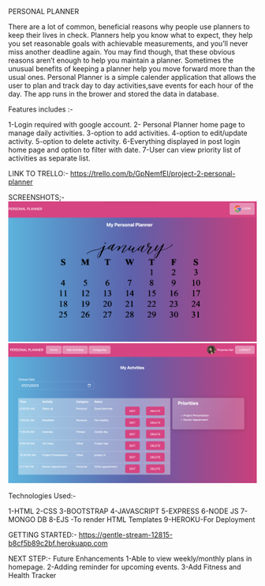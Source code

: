 PERSONAL PLANNER

There are a lot of common, beneficial reasons why people use planners to keep their lives in check. Planners help you know what to expect, they help you set reasonable goals with achievable measurements, and you’ll never miss another deadline again. You may find though, that these obvious reasons aren’t enough to help you maintain a planner. Sometimes the unusual benefits of keeping a planner help you move forward more than the usual ones.
Personal Planner is a simple calender application that allows the user to plan and track day to day activities,save events for each hour of the day. The app runs in the brower and stored the data in database.

Features includes :-

1-Login required with google account.
2- Personal Planner home page to manage daily activities.
3-option to add activities.
4-option to edit/update activity.
5-option to delete activity.
6-Everything displayed in post login home page and option to filter with date.
7-User can view  priority list of activities as separate list.

LINK TO TRELLO:-
https://trello.com/b/GpNemfEI/project-2-personal-planner


SCREENSHOTS;-
![LOGIN page](resources/PreLoginHome.png)
![Post login home page](resources/PostLoginHome.png)


Technologies Used:-

1-HTML
2-CSS
3-BOOTSTRAP
4-JAVASCRIPT
5-EXPRESS
6-NODE JS
7-MONGO DB
8-EJS -To render HTML Templates
9-HEROKU-For Deployment

GETTING STARTED:-
https://gentle-stream-12815-b8cf5b89c2bf.herokuapp.com

NEXT STEP:- Future Enhancements
1-Able to view weekly/monthly plans in homepage.
2-Adding reminder for upcoming events.
3-Add Fitness and Health Tracker